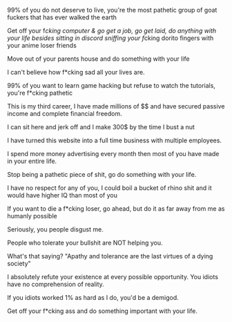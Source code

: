99% of you do not deserve to live, you're the most pathetic group of goat fuckers that has ever walked the earth

Get off your f*cking computer & go get a job, go get laid, do anything with your life besides sitting in discord sniffing your f*cking dorito fingers with your anime loser friends

Move out of your parents house and do something with your life

I can't believe how f*cking sad all your lives are.

99% of you want to learn game hacking but refuse to watch the tutorials, you're f*cking pathetic

This is my third career, I have made millions of $$ and have secured passive income and complete financial freedom.

I can sit here and jerk off and I make 300$ by the time I bust a nut

I have turned this website into a full time business with multiple employees.

I spend more money advertising every month then most of you have made in your entire life.

Stop being a pathetic piece of shit, go do something with your life.

I have no respect for any of you, I could boil a bucket of rhino shit and it would have higher IQ than most of you

If you want to die a f*cking loser, go ahead, but do it as far away from me as humanly possible

Seriously, you people disgust me.

People who tolerate your bullshit are NOT helping you.

What's that saying? "Apathy and tolerance are the last virtues of a dying society"

I absolutely refute your existence at every possible opportunity. You idiots have no comprehension of reality.

If you idiots worked 1% as hard as I do, you'd be a demigod.

Get off your f*cking ass and do something important with your life.
